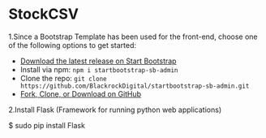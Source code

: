 # StockCSV

1.Since a Bootstrap Template has been used for the front-end, choose one of the following options to get started:

* [Download the latest release on Start Bootstrap](https://startbootstrap.com/template-overviews/sb-admin/)
* Install via npm: `npm i startbootstrap-sb-admin`
* Clone the repo: `git clone https://github.com/BlackrockDigital/startbootstrap-sb-admin.git`
* [Fork, Clone, or Download on GitHub](https://github.com/BlackrockDigital/startbootstrap-sb-admin)


2.Install Flask (Framework for running python web applications)

  $ sudo pip install Flask
